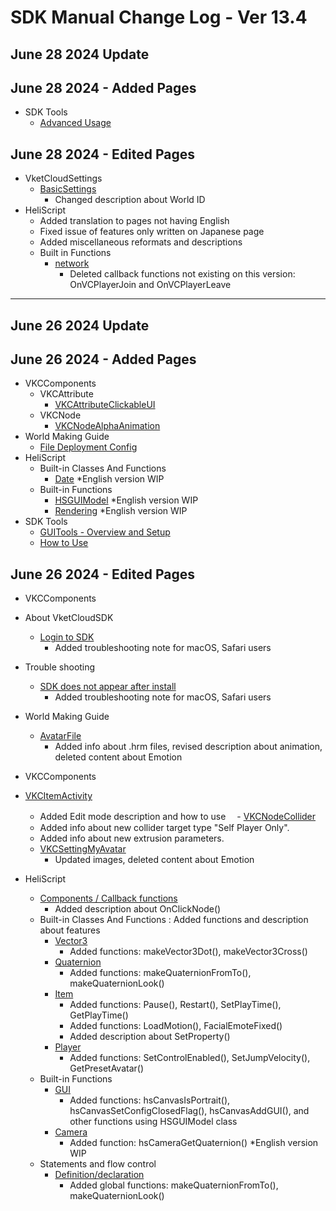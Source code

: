 # SDK Manual Change Log - Ver 13.4

## June 28 2024 Update

## June 28 2024 - Added Pages

- SDK Tools
  - [Advanced Usage](https://vrhikky.github.io/VketCloudSDK_Documents/13.0/en/GUITools/AdvancedUsage.html)

## June 28 2024 - Edited Pages

- VketCloudSettings
  - [BasicSettings](https://vrhikky.github.io/VketCloudSDK_Documents/13.4/en/VketCloudSettings/BasicSettings.html)
    - Changed description about World ID
- HeliScript
  - Added translation to pages not having English
  - Fixed issue of features only written on Japanese page
  - Added miscellaneous reformats and descriptions
  - Built in Functions
    - [network](https://vrhikky.github.io/VketCloudSDK_Documents/13.4/en/hs/hs_system_function_net.html)
      - Deleted callback functions not existing on this version: OnVCPlayerJoin and OnVCPlayerLeave

---

## June 26 2024 Update

## June 26 2024 - Added Pages

- VKCComponents
  - VKCAttribute
    - [VKCAttributeClickableUI](https://vrhikky.github.io/VketCloudSDK_Documents/13.4/en/VKCComponents/VKCAttribute/VKCAttributeClickableUI.html)
  - VKCNode
    - [VKCNodeAlphaAnimation](https://vrhikky.github.io/VketCloudSDK_Documents/13.4/en/VKCComponents/VKCNode/VKCNodeAlphaAnimation.html)
- World Making Guide
  - [File Deployment Config](https://vrhikky.github.io/VketCloudSDK_Documents/13.4/en/WorldMakingGuide/FileDeploymentConfig.html)
- HeliScript
  - Built-in Classes And Functions
    - [Date](https://vrhikky.github.io/VketCloudSDK_Documents/13.4/en/hs/hs_class_date.html) *English version WIP
  - Built-in Functions
    - [HSGUIModel](https://vrhikky.github.io/VketCloudSDK_Documents/13.4/en/hs/hs_system_function_gui_HSGUIModel.html) *English version WIP
    - [Rendering](https://vrhikky.github.io/VketCloudSDK_Documents/13.4/en/hs/hs_system_function_rendering.html) *English version WIP
- SDK Tools
  - [GUITools - Overview and Setup](https://vrhikky.github.io/VketCloudSDK_Documents/13.4/en/GUITools/Setup.html)
  - [How to Use](https://vrhikky.github.io/VketCloudSDK_Documents/13.4/en/GUITools/HowToUse.html)

## June 26 2024 - Edited Pages

- VKCComponents

- About VketCloudSDK
  - [Login to SDK](https://vrhikky.github.io/VketCloudSDK_Documents/13.4/en/AboutVketCloudSDK/LoginSDK.html)
    - Added troubleshooting note for macOS, Safari users
- Trouble shooting
  - [SDK does not appear after install](https://vrhikky.github.io/VketCloudSDK_Documents/13.4/en/troubleshooting/InstallingDeeplink.html)
    - Added troubleshooting note for macOS, Safari users
- World Making Guide
  - [AvatarFile](https://vrhikky.github.io/VketCloudSDK_Documents/13.4/en/WorldMakingGuide/AvatarFile.html)
    - Added info about .hrm files, revised description about animation, deleted content about Emotion
- VKCComponents
- [VKCItemActivity](https://vrhikky.github.io/VketCloudSDK_Documents/13.4/en/VKCComponents/VKCItemActivity.html)
  - Added Edit mode description and how to use
 　- [VKCNodeCollider](https://vrhikky.github.io/VketCloudSDK_Documents/13.4/en/VKCComponents/VKCNodeCollider.html)
  - Added info about new collider target type "Self Player Only".
  - Added info about new extrusion parameters.
  - [VKCSettingMyAvatar](https://vrhikky.github.io/VketCloudSDK_Documents/13.4/en/VketCloudSettings/MyAvatarSettings.html)
    - Updated images, deleted content about Emotion
- HeliScript
  - [Components / Callback functions](https://vrhikky.github.io/VketCloudSDK_Documents/13.4/en/hs/hs_component.html)
    - Added description about OnClickNode()
  - Built-in Classes And Functions : Added functions and description about features
    - [Vector3](https://vrhikky.github.io/VketCloudSDK_Documents/13.4/en/hs/hs_struct_vector3.html)
      - Added functions: makeVector3Dot(), makeVector3Cross()
    - [Quaternion](https://vrhikky.github.io/VketCloudSDK_Documents/13.4/en/hs/hs_struct_quaternion.html)
      - Added functions: makeQuaternionFromTo(), makeQuaternionLook()
    - [Item](https://vrhikky.github.io/VketCloudSDK_Documents/13.4/en/hs/hs_class_item.html)
      - Added functions: Pause(), Restart(), SetPlayTime(), GetPlayTime()
      - Added functions: LoadMotion(), FacialEmoteFixed()
      - Added description about SetProperty()
    - [Player](https://vrhikky.github.io/VketCloudSDK_Documents/13.4/en/hs/hs_class_player.html)
      - Added functions: SetControlEnabled(), SetJumpVelocity(), GetPresetAvatar()
  - Built-in Functions
    - [GUI](https://vrhikky.github.io/VketCloudSDK_Documents/13.4/en/hs/hs_system_function_gui.html)
      - Added functions: hsCanvasIsPortrait(), hsCanvasSetConfigClosedFlag(), hsCanvasAddGUI(), and other functions using HSGUIModel class
    - [Camera](https://vrhikky.github.io/VketCloudSDK_Documents/13.4/en/hs/hs_system_function_camera.html)
      - Added function: hsCameraGetQuaternion() *English version WIP
  - Statements and flow control
    - [Definition/declaration](https://vrhikky.github.io/VketCloudSDK_Documents/13.4/en/hs/hs_statement_def.html)
      - Added global functions: makeQuaternionFromTo(), makeQuaternionLook()
